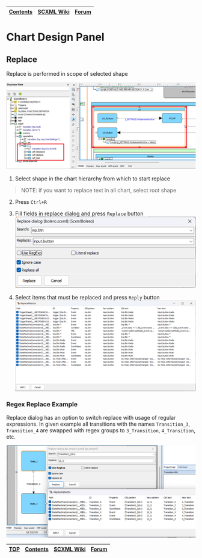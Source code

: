 <a name="top-anchor"/>

| [Contents](../README.md#table-of-contents) | [SCXML Wiki](https://alexzhornyak.github.io/SCXML-tutorial/) | [Forum](https://github.com/alexzhornyak/ScxmlEditor-Tutorial/discussions) |
|---|---|---|

# Chart Design Panel

## Replace
Replace is performed in scope of selected shape

![img](../Images/chart_replace.png)

1. Select shape in the chart hierarchy from which to start replace
> NOTE: if you want to replace text in all chart, select root shape

2. Press `Ctrl+R`

3. Fill fields in replace dialog and press `Replace` button
![](../Images/chart_replace_dialog.png)

4. Select items that must be replaced and press `Reply` button
![](../Images/chart_replace_refactor.png)

### Regex Replace Example
Replace dialog has an option to switch replace with usage of regular expressions. In given example all transitions with the names `Transition_3`, `Transition_4` are swapped with regex groups to `3_Transition`, `4_Transition`, etc.

![](../Images/chart_replace_regex.png)

| [TOP](#top-anchor) | [Contents](../README.md#table-of-contents) | [SCXML Wiki](https://alexzhornyak.github.io/SCXML-tutorial/) | [Forum](https://github.com/alexzhornyak/ScxmlEditor-Tutorial/discussions) |
|---|---|---|---|